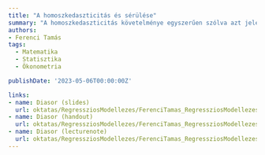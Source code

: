 ```yaml
---
title: "A homoszkedaszticitás és sérülése"
summary: "A homoszkedaszticitás követelménye egyszerűen szólva azt jelenti, hogy a hibák szórása legyen állandó. Elsőként megnézzük ennek a pontos definícióját, tartalmát és jelentőségét, különös tekintettel arra, hogy a sérülése esetén milyen problémák jelennek meg egy regressziós modellben, majd áttérünk a második nagy kérdéskörre: arra, hogy hogyan lehet detektálni ezt a jelenséget. A tesztelés kérdései után pedig, harmadik témaként megbeszéljük, hogy a homoszkedaszticitás sérülését hogyan lehet kezelni, mit tehetünk, ha egy regressziós modellben ha fellépne ez a jelenség."
authors:
- Ferenci Tamás
tags:
  - Matematika
  - Statisztika
  - Ökonometria

publishDate: '2023-05-06T00:00:00Z'

links:
- name: Diasor (slides)
  url: oktatas/RegressziosModellezes/FerenciTamas_RegressziosModellezes_AHomoszkedaszticitasEsSerulese_slides.pdf
- name: Diasor (handout)
  url: oktatas/RegressziosModellezes/FerenciTamas_RegressziosModellezes_AHomoszkedaszticitasEsSerulese_handout.pdf
- name: Diasor (lecturenote)
  url: oktatas/RegressziosModellezes/FerenciTamas_RegressziosModellezes_AHomoszkedaszticitasEsSerulese_lecturenote.pdf
---
```

